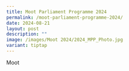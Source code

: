 ```yaml
---
title: Moot Parliament Programme 2024
permalink: /moot-parliament-programme-2024/
date: 2024-08-21
layout: post
description: ""
image: /images/Moot 2024/2024_MPP_Photo.jpg
variant: tiptap
---
```

<p>Moot</p>